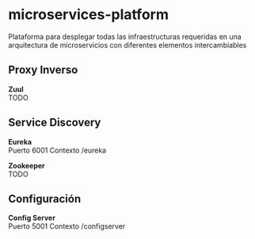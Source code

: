 # microservices-platform
Plataforma para desplegar todas las infraestructuras requeridas en una arquitectura de microservicios con diferentes elementos intercambiables

## Proxy Inverso
**Zuul**<br>
TODO

## Service Discovery
**Eureka**<br>
Puerto 6001
Contexto /eureka

**Zookeeper**<br>
TODO

## Configuración
**Config Server**<br>
Puerto 5001
Contexto /configserver

